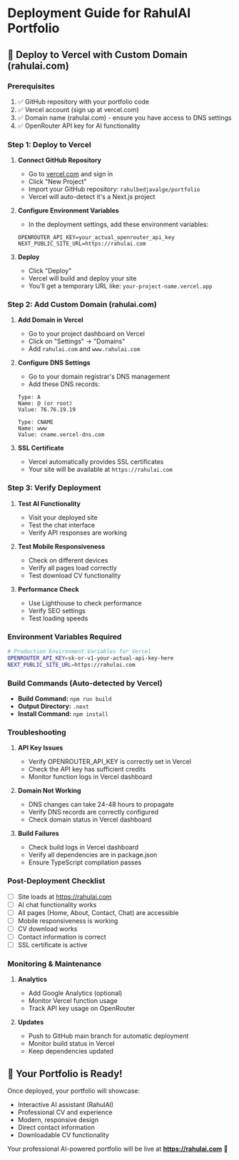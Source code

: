 # Deployment Guide for RahulAI Portfolio

## 🚀 Deploy to Vercel with Custom Domain (rahulai.com)

### Prerequisites
1. ✅ GitHub repository with your portfolio code
2. ✅ Vercel account (sign up at vercel.com)
3. ✅ Domain name (rahulai.com) - ensure you have access to DNS settings
4. ✅ OpenRouter API key for AI functionality

### Step 1: Deploy to Vercel

1. **Connect GitHub Repository**
   - Go to [vercel.com](https://vercel.com) and sign in
   - Click "New Project"
   - Import your GitHub repository: `rahulbedjavalge/portfolio`
   - Vercel will auto-detect it's a Next.js project

2. **Configure Environment Variables**
   - In the deployment settings, add these environment variables:
   ```
   OPENROUTER_API_KEY=your_actual_openrouter_api_key
   NEXT_PUBLIC_SITE_URL=https://rahulai.com
   ```

3. **Deploy**
   - Click "Deploy"
   - Vercel will build and deploy your site
   - You'll get a temporary URL like: `your-project-name.vercel.app`

### Step 2: Add Custom Domain (rahulai.com)

1. **Add Domain in Vercel**
   - Go to your project dashboard on Vercel
   - Click on "Settings" → "Domains"
   - Add `rahulai.com` and `www.rahulai.com`

2. **Configure DNS Settings**
   - Go to your domain registrar's DNS management
   - Add these DNS records:
   ```
   Type: A
   Name: @ (or root)
   Value: 76.76.19.19

   Type: CNAME
   Name: www
   Value: cname.vercel-dns.com
   ```

3. **SSL Certificate**
   - Vercel automatically provides SSL certificates
   - Your site will be available at `https://rahulai.com`

### Step 3: Verify Deployment

1. **Test AI Functionality**
   - Visit your deployed site
   - Test the chat interface
   - Verify API responses are working

2. **Test Mobile Responsiveness**
   - Check on different devices
   - Verify all pages load correctly
   - Test download CV functionality

3. **Performance Check**
   - Use Lighthouse to check performance
   - Verify SEO settings
   - Test loading speeds

### Environment Variables Required

```bash
# Production Environment Variables for Vercel
OPENROUTER_API_KEY=sk-or-v1-your-actual-api-key-here
NEXT_PUBLIC_SITE_URL=https://rahulai.com
```

### Build Commands (Auto-detected by Vercel)
- **Build Command:** `npm run build`
- **Output Directory:** `.next`
- **Install Command:** `npm install`

### Troubleshooting

1. **API Key Issues**
   - Verify OPENROUTER_API_KEY is correctly set in Vercel
   - Check the API key has sufficient credits
   - Monitor function logs in Vercel dashboard

2. **Domain Not Working**
   - DNS changes can take 24-48 hours to propagate
   - Verify DNS records are correctly configured
   - Check domain status in Vercel dashboard

3. **Build Failures**
   - Check build logs in Vercel dashboard
   - Verify all dependencies are in package.json
   - Ensure TypeScript compilation passes

### Post-Deployment Checklist

- [ ] Site loads at https://rahulai.com
- [ ] AI chat functionality works
- [ ] All pages (Home, About, Contact, Chat) are accessible
- [ ] Mobile responsiveness is working
- [ ] CV download works
- [ ] Contact information is correct
- [ ] SSL certificate is active

### Monitoring & Maintenance

1. **Analytics**
   - Add Google Analytics (optional)
   - Monitor Vercel function usage
   - Track API key usage on OpenRouter

2. **Updates**
   - Push to GitHub main branch for automatic deployment
   - Monitor build status in Vercel
   - Keep dependencies updated

## 🎯 Your Portfolio is Ready!

Once deployed, your portfolio will showcase:
- Interactive AI assistant (RahulAI)
- Professional CV and experience
- Modern, responsive design
- Direct contact information
- Downloadable CV functionality

Your professional AI-powered portfolio will be live at **https://rahulai.com** 🚀
